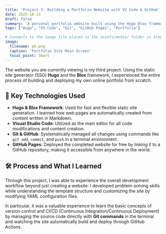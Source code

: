 ```yaml
---
title: 'Project 3: Building a Portfolio Website with VS Code & GitHub'
date: 2025-10-13
draft: false
summary: 'A personal portfolio website built using the Hugo Blox framework with VS Code and Git. Learned the principles of static site generation and deployed it via GitHub Pages.'
tags: ["Hugo", "VS Code", "Git", "GitHub Pages", "Portfolio"]

# Connects to the image file placed in the assets/media/ folder in Step 1.
image:
  filename: pb.png
  caption: 'Portfolio Site Main Screen'
  focal_point: Smart
---
```


The website you are currently viewing is my third project. Using the static site generator (SSG) **Hugo** and the **Blox** framework, I experienced the entire process of building and deploying my own online portfolio from scratch.

## 🚀 Key Technologies Used

-   **Hugo & Blox Framework**: Used for fast and flexible static site generation. I learned how web pages are automatically created from content written in Markdown.
-   **Visual Studio Code**: Utilized as the main editor for all code modifications and content creation.
-   **Git & GitHub**: Systematically managed all changes using commands like `git add`, `commit`, and `push` in a terminal environment.
-   **GitHub Pages**: Deployed the completed website for free by linking it to a GitHub repository, making it accessible from anywhere in the world.

## 🛠️ Process and What I Learned

Through this project, I was able to experience the overall development workflow beyond just creating a website. I developed problem-solving skills while understanding the template structure and customizing the site by modifying YAML configuration files.

In particular, it was a valuable experience to learn the basic concepts of version control and CI/CD (Continuous Integration/Continuous Deployment) by managing the source code directly with **Git commands** in the terminal and watching the site automatically build and deploy through GitHub Actions.
